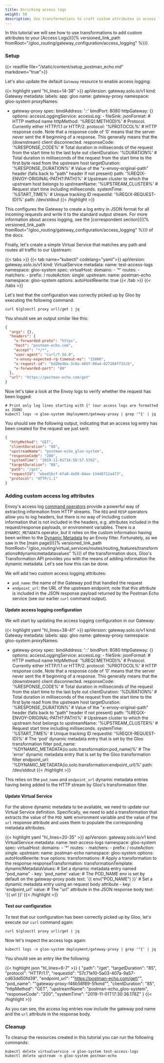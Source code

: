 ```yaml
---
title: Enriching access logs
weight: 50
description: Use transformations to craft custom attributes in access logs.
---
```


In this tutorial we will see how to use transformations to add custom attributes to your [Access Logs]({{% versioned_link_path fromRoot="/gloo_routing/gateway_configuration/access_logging" %}}).

### Setup
{{< readfile file="/static/content/setup_postman_echo.md" markdown="true">}}

Let's also update the default `Gateway` resource to enable access logging:

{{< highlight yaml "hl_lines=14-38" >}}
apiVersion: gateway.solo.io/v1
kind: Gateway
metadata:
  labels:
    app: gloo
  name: gateway-proxy
  namespace: gloo-system
proxyNames:
- gateway-proxy
spec:
  bindAddress: '::'
  bindPort: 8080
  httpGateway: {}
  options:
    accessLoggingService:
      accessLog:
      - fileSink:
          jsonFormat:
            # HTTP method name
            httpMethod: '%REQ(:METHOD)%'
            # Protocol. Currently either HTTP/1.1 or HTTP/2.
            protocol: '%PROTOCOL%'
            # HTTP response code. Note that a response code of ‘0’ means that the server never sent the
            # beginning of a response. This generally means that the (downstream) client disconnected.
            responseCode: '%RESPONSE_CODE%'
            # Total duration in milliseconds of the request from the start time to the last byte out
            clientDuration: '%DURATION%'
            # Total duration in milliseconds of the request from the start time to the first byte read from the upstream host
            targetDuration: '%RESPONSE_DURATION%'
            # Value of the "x-envoy-original-path" header (falls back to "path" header if not present)
            path: '%REQ(X-ENVOY-ORIGINAL-PATH?:PATH)%'
            # Upstream cluster to which the upstream host belongs to
            upstreamName: '%UPSTREAM_CLUSTER%'
            # Request start time including milliseconds.
            systemTime: '%START_TIME%'
            # Unique tracking ID
            requestId: '%REQ(X-REQUEST-ID)%'
          path: /dev/stdout
{{< /highlight >}}

This configures the Gateway to create a log entry in JSON format for all incoming requests and write it to the standard 
output stream. For more information about access logging, see the 
[correspondent section]({{% versioned_link_path fromRoot="/gloo_routing/gateway_configuration/access_logging" %}}) of the docs.

Finally, let's create a simple Virtual Service that matches any path and routes all traffic to our Upstream:

{{< tabs >}}
{{< tab name="kubectl" codelang="yaml">}}
apiVersion: gateway.solo.io/v1
kind: VirtualService
metadata:
  name: test-access-logs
  namespace: gloo-system
spec:
  virtualHost:
    domains:
    - '*'
    routes:
    - matchers:
       - prefix: /
      routeAction:
        single:
          upstream:
            name: postman-echo
            namespace: gloo-system
      options:
        autoHostRewrite: true
{{< /tab >}}
{{< /tabs >}}

Let's test that the configuration was correctly picked up by Gloo by executing the following command:

```shell
curl $(glooctl proxy url)/get | jq
```

You should see an output similar like this:

```json
{
  "args": {},
  "headers": {
    "x-forwarded-proto": "https",
    "host": "postman-echo.com",
    "accept": "*/*",
    "user-agent": "curl/7.54.0",
    "x-envoy-expected-rq-timeout-ms": "15000",
    "x-request-id": "bd20e4be-3c8a-405f-80a4-027204f732cb",
    "x-forwarded-port": "80"
  },
  "url": "https://postman-echo.com/get"
}
```

Now let's take a look at the Envoy logs to verify whether the request has been logged:

```shell
# Print only log lines starting with {" (our access logs are formatted as JSON)
kubectl logs -n gloo-system deployment/gateway-proxy | grep '^{' | jq
```

You should see the following output, indicating that an access log entry has been created for the request we just sent:

```json
{
  "httpMethod": "GET",
  "clientDuration": "88",
  "upstreamName": "postman-echo_gloo-system",
  "responseCode": "200",
  "systemTime": "2019-11-01T16:58:57.576Z",
  "targetDuration": "88",
  "path": "/get",
  "requestId": "ebed1bcf-6fa0-4e56-84ee-134d6712a473",
  "protocol": "HTTP/1.1"
}
```

### Adding custom access log attributes
Envoy's access log [command operators](https://www.envoyproxy.io/docs/envoy/latest/configuration/observability/access_log#command-operators) provide a powerful way of extracting information from HTTP streams. The `REQ` and `RESP` operators allow you to log headers, but there is no way of including custom information that is not included in the headers, e.g. attributes included in the request/response payloads, or environment variables. There is a `DYNAMIC_METADATA` operator, but it relies on the custom information having been written to the [Dynamic Metadata](https://www.envoyproxy.io/docs/envoy/latest/configuration/advanced/well_known_dynamic_metadata) by an Envoy filter. Fortunately, as we saw in the [main page]({{% versioned_link_path fromRoot="/gloo_routing/virtual_services/routes/routing_features/transformations#dynamicmetadatavalues" %}}) of the transformation docs, Gloo's Transformation API provides you with the means of adding information the dynamic metadata. Let's see how this can be done.

We will add two custom access logging attributes:

- `pod_name`: the name of the Gateway pod that handled the request
- `endpoint_url`: the URL of the upstream endpoint; note that this attribute is included in the JSON response payload 
returned by the Postman Echo service (see our earlier `curl` command output).

#### Update access logging configuration
We will start by updating the access logging configuration in our Gateway:

{{< highlight yaml "hl_lines=38-41" >}}
apiVersion: gateway.solo.io/v1
kind: Gateway
metadata:
  labels:
    app: gloo
  name: gateway-proxy
  namespace: gloo-system
proxyNames:
- gateway-proxy
spec:
  bindAddress: '::'
  bindPort: 8080
  httpGateway: {}
  options:
    accessLoggingService:
      accessLog:
      - fileSink:
          jsonFormat:
            # HTTP method name
            httpMethod: '%REQ(:METHOD)%'
            # Protocol. Currently either HTTP/1.1 or HTTP/2.
            protocol: '%PROTOCOL%'
            # HTTP response code. Note that a response code of ‘0’ means that the server never sent the
            # beginning of a response. This generally means that the (downstream) client disconnected.
            responseCode: '%RESPONSE_CODE%'
            # Total duration in milliseconds of the request from the start time to the last byte out
            clientDuration: '%DURATION%'
            # Total duration in milliseconds of the request from the start time to the first byte read from the upstream host
            targetDuration: '%RESPONSE_DURATION%'
            # Value of the "x-envoy-original-path" header (falls back to "path" header if not present)
            path: '%REQ(X-ENVOY-ORIGINAL-PATH?:PATH)%'
            # Upstream cluster to which the upstream host belongs to
            upstreamName: '%UPSTREAM_CLUSTER%'
            # Request start time including milliseconds.
            systemTime: '%START_TIME%'
            # Unique tracking ID
            requestId: '%REQ(X-REQUEST-ID)%'
            # The 'pod' dynamic metadata entry that is set by the Gloo transformation filter
            pod_name: '%DYNAMIC_METADATA(io.solo.transformation:pod_name)%'
            # The 'error' dynamic metadata entry that is set by the Gloo transformation filter
            endpoint_url: '%DYNAMIC_METADATA(io.solo.transformation:endpoint_url)%'
          path: /dev/stdout
{{< /highlight >}}

This relies on the `pod_name` and `endpoint_url` dynamic metadata entries having being added to the HTTP stream by Gloo's 
transformation filter.

#### Update Virtual Service
For the above dynamic metadata to be available, we need to update our Virtual Service definition. Specifically, we need 
to add a transformation that extracts the value of the `POD_NAME` environment variable and the value of the `url` 
response attribute and uses them to populate the corresponding metadata attributes.

{{< highlight yaml "hl_lines=20-35" >}}
apiVersion: gateway.solo.io/v1
kind: VirtualService
metadata:
  name: test-access-logs
  namespace: gloo-system
spec:
  virtualHost:
    domains:
    - '*'
    routes:
    - matchers:
       - prefix: /
      routeAction:
        single:
          upstream:
            name: postman-echo
            namespace: gloo-system
      options:
        autoHostRewrite: true
    options:
      transformations:
        # Apply a transformation to the response
        responseTransformation:
          transformationTemplate:
            dynamicMetadataValues:
            # Set a dynamic metadata entry named "pod_name"
            - key: 'pod_name'
              value:
                # The POD_NAME env is set by default on the gateway-proxy pods
                text: '{{ env("POD_NAME") }}'
            # Set a dynamic metadata entry using an request body attribute
            - key: 'endpoint_url'
              value:
                # The "url" attribute in the JSON response body
                text: '{{ url }}'
{{< /highlight >}}

#### Test our configuration
To test that our configuration has been correctly picked up by Gloo, let's execute our `curl` command again:

```shell
curl $(glooctl proxy url)/get | jq
```

Now let's inspect the access logs again:

```shell
kubectl logs -n gloo-system deployment/gateway-proxy | grep '^{' | jq
```

You should see an entry like the following:

{{< highlight json "hl_lines=6-7" >}}
{
  "path": "/get",
  "targetDuration": "85",
  "protocol": "HTTP/1.1",
  "requestId": "57c71e10-5a03-407a-9a57-cd63dd50fd39",
  "endpoint_url": "\"https://postman-echo.com/get\"",
  "pod_name": "\"gateway-proxy-f46b58f89-5fkmd\"",
  "clientDuration": "85",
  "httpMethod": "GET",
  "upstreamName": "postman-echo_gloo-system",
  "responseCode": "200",
  "systemTime": "2019-11-01T17:30:36.178Z"
}
{{< /highlight >}}

As you can see, the access log entries now include the gateway pod name and the `url` attribute in the response body.

### Cleanup
To cleanup the resources created in this tutorial you can run the following commands:

```shell
kubectl delete virtualservice -n gloo-system test-access-logs
kubectl delete upstream -n gloo-system postman-echo
```